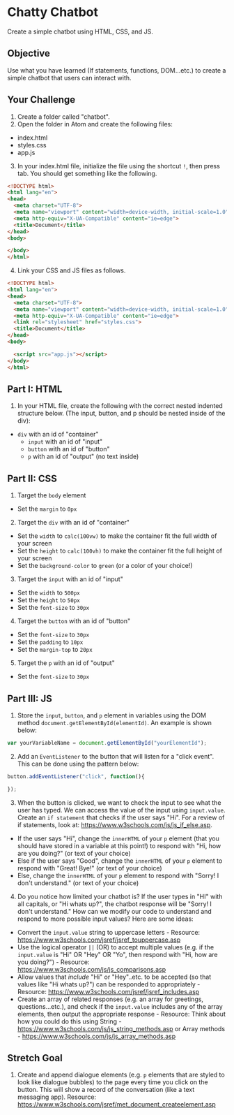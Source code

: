 # Chatty Chatbot

Create a simple chatbot using HTML, CSS, and JS.

## Objective
Use what you have learned (If statements, functions, DOM...etc.) to create a simple chatbot that users can interact with.

## Your Challenge
1. Create a folder called "chatbot".
2. Open the folder in Atom and create the following files:
  * index.html
  * styles.css
  * app.js
3. In your index.html file, initialize the file using the shortcut ```!```, then press tab. You should get something like the following.

``` html
<!DOCTYPE html>
<html lang="en">
<head>
  <meta charset="UTF-8">
  <meta name="viewport" content="width=device-width, initial-scale=1.0">
  <meta http-equiv="X-UA-Compatible" content="ie=edge">
  <title>Document</title>
</head>
<body>

</body>
</html>
```

4. Link your CSS and JS files as follows.

``` html
<!DOCTYPE html>
<html lang="en">
<head>
  <meta charset="UTF-8">
  <meta name="viewport" content="width=device-width, initial-scale=1.0">
  <meta http-equiv="X-UA-Compatible" content="ie=edge">
  <link rel="stylesheet" href="styles.css">
  <title>Document</title>
</head>
<body>

  <script src="app.js"></script>
</body>
</html>
```

## Part I: HTML
1. In your HTML file, create the following with the correct nested indented structure below. (The input, button, and p should be nested inside of the div):
  * ```div``` with an id of "container"
    * ```input``` with an id of "input"
    * ```button``` with an id of "button"
    * ```p``` with an id of "output" (no text inside)

## Part II: CSS
1. Target the ```body``` element
  * Set the ```margin``` to ```0px```
2. Target the ```div``` with an id of "container"
  * Set the ```width``` to ```calc(100vw)``` to make the container fit the full width of your screen
  * Set the ```height``` to ```calc(100vh)``` to make the container fit the full height of your screen
  * Set the ```background-color``` to ```green``` (or a color of your choice!)
3. Target the ```input``` with an id of "input"
  * Set the ```width``` to ```500px```
  * Set the ```height``` to ```50px```
  * Set the ```font-size``` to ```30px```
4. Target the ```button``` with an id of "button"
  * Set the ```font-size``` to ```30px```
  * Set the ```padding``` to ```10px```
  * Set the ```margin-top``` to ```20px```
5. Target the ```p``` with an id of "output"
  * Set the ```font-size``` to ```30px```

## Part III: JS
1. Store the ```input```, ```button```, and ```p``` element in variables using the DOM method ```document.getElementById(elementId)```. An example is shown below:

``` javascript
var yourVariableName = document.getElementById("yourElementId");
```

2. Add an ```EventListener``` to the button that will listen for a "click event". This can be done using the pattern below:

``` javascript
button.addEventListener("click", function(){

});
```

3. When the button is clicked, we want to check the input to see what the user has typed. We can access the value of the input using ```input.value```. Create an ```if statement``` that checks if the user says "Hi". For a review of if statements, look at: https://www.w3schools.com/js/js_if_else.asp.
  * If the user says "Hi", change the ```innerHTML``` of your ```p``` element (that you should have stored in a variable at this point!) to respond with "Hi, how are you doing?" (or text of your choice)
  * Else if the user says "Good", change the ```innerHTML``` of your ```p``` element to respond with "Great! Bye!" (or text of your choice)
  * Else, change the ```innerHTML``` of your ```p``` element to respond with "Sorry! I don't understand." (or text of your choice)

4. Do you notice how limited your chatbot is? If the user types in "HI" with all capitals, or "Hi whats up?", the chatbot response will be "Sorry! I don't understand." How can we modify our code to understand and respond to more possible input values? Here are some ideas:
  * Convert the ```input.value``` string to uppercase letters - Resource: https://www.w3schools.com/jsref/jsref_touppercase.asp  
  * Use the logical operator ```||``` (OR) to accept multiple values (e.g. if the ```input.value``` is "Hi" OR "Hey" OR "Yo", then respond with "Hi, how are you doing?") - Resource: https://www.w3schools.com/js/js_comparisons.asp
  * Allow values that *include* "Hi" or "Hey"..etc. to be accepted (so that values like "Hi whats up?") can be responded to appropriately - Resource: https://www.w3schools.com/jsref/jsref_includes.asp
  * Create an array of related responses (e.g. an array for greetings, questions...etc.), and check if the ```input.value``` includes any of the array elements, then output the appropriate response - Resource: Think about how you could do this using String - https://www.w3schools.com/js/js_string_methods.asp or Array methods - https://www.w3schools.com/js/js_array_methods.asp

## Stretch Goal

1. Create and append dialogue elements (e.g. ```p``` elements that are styled to look like dialogue bubbles) to the page every time you click on the button. This will show a record of the conversation (like a text messaging app). Resource: https://www.w3schools.com/jsref/met_document_createelement.asp
